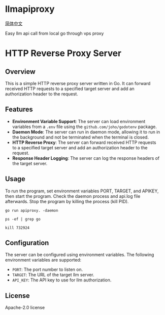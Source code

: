 # llmapiproxy 

[简体中文](./README_cn.md)

Easy llm api call from local go through vps proxy

# HTTP Reverse Proxy Server

## Overview

This is a simple HTTP reverse proxy server written in Go. It can forward received HTTP requests to a specified target server and add an authorization header to the request.

## Features

*   **Environment Variable Support**: The server can load environment variables from a `.env` file using the `github.com/joho/godotenv` package.
*   **Daemon Mode**: The server can run in daemon mode, allowing it to run in the background and not be terminated when the terminal is closed.
*   **HTTP Reverse Proxy**: The server can forward received HTTP requests to a specified target server and add an authorization header to the request.
*   **Response Header Logging**: The server can log the response headers of the target server.

## Usage
To run the program, set environment variables PORT, TARGET, and APIKEY, then start the program. Check the daemon process and api.log file afterwards. Stop the program by killing the process (kill PID).

`go run apiproxy. -daemon`

`ps -ef | grep go`

`kill 732924`

## Configuration

The server can be configured using environment variables. The following environment variables are supported:

*   `PORT`: The port number to listen on.
*   `TARGET`: The URL of the target llm server.
*   `API_KEY`: The API key to use for llm authorization.

## License

Apache-2.0 license
